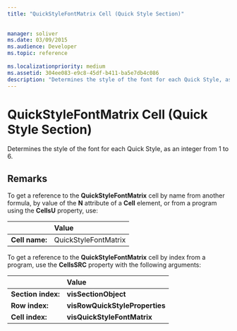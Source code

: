```yaml
---
title: "QuickStyleFontMatrix Cell (Quick Style Section)"
 
 
manager: soliver
ms.date: 03/09/2015
ms.audience: Developer
ms.topic: reference
 
ms.localizationpriority: medium
ms.assetid: 304ee083-e9c8-45df-b411-ba5e7db4c086
description: "Determines the style of the font for each Quick Style, as an integer from 1 to 6."
---
```


# QuickStyleFontMatrix Cell (Quick Style Section)

Determines the style of the font for each Quick Style, as an integer from 1 to 6.
  
## Remarks

To get a reference to the **QuickStyleFontMatrix** cell by name from another formula, by value of the **N** attribute of a **Cell** element, or from a program using the **CellsU** property, use: 
  
||Value |
|:-----|:-----|
| **Cell name:**  <br/> | QuickStyleFontMatrix  <br/> |
   
To get a reference to the **QuickStyleFontMatrix** cell by index from a program, use the **CellsSRC** property with the following arguments: 
  
||Value |
|:-----|:-----|
| **Section index:**  <br/> |**visSectionObject** <br/> |
| **Row index:**  <br/> |**visRowQuickStyleProperties** <br/> |
| **Cell index:**  <br/> |**visQuickStyleFontMatrix** <br/> |
   

